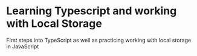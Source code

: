 # Learning Typescript and working with Local Storage
First steps into TypeScript as well as practicing working with local storage in JavaScript
